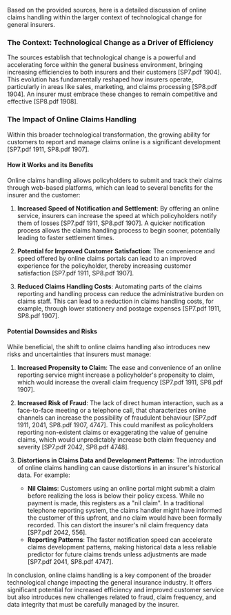 Based on the provided sources, here is a detailed discussion of online claims handling within the larger context of technological change for general insurers.

### **The Context: Technological Change as a Driver of Efficiency**

The sources establish that technological change is a powerful and accelerating force within the general business environment, bringing increasing efficiencies to both insurers and their customers \[SP7.pdf 1904\]. This evolution has fundamentally reshaped how insurers operate, particularly in areas like sales, marketing, and claims processing \[SP8.pdf 1904\]. An insurer must embrace these changes to remain competitive and effective \[SP8.pdf 1908\].

### **The Impact of Online Claims Handling**

Within this broader technological transformation, the growing ability for customers to report and manage claims online is a significant development \[SP7.pdf 1911, SP8.pdf 1907\].

#### **How it Works and its Benefits**

Online claims handling allows policyholders to submit and track their claims through web-based platforms, which can lead to several benefits for the insurer and the customer:

1. **Increased Speed of Notification and Settlement**: By offering an online service, insurers can increase the speed at which policyholders notify them of losses \[SP7.pdf 1911, SP8.pdf 1907\]. A quicker notification process allows the claims handling process to begin sooner, potentially leading to faster settlement times.

2. **Potential for Improved Customer Satisfaction**: The convenience and speed offered by online claims portals can lead to an improved experience for the policyholder, thereby increasing customer satisfaction \[SP7.pdf 1911, SP8.pdf 1907\].

3. **Reduced Claims Handling Costs**: Automating parts of the claims reporting and handling process can reduce the administrative burden on claims staff. This can lead to a reduction in claims handling costs, for example, through lower stationery and postage expenses \[SP7.pdf 1911, SP8.pdf 1907\].

#### **Potential Downsides and Risks**

While beneficial, the shift to online claims handling also introduces new risks and uncertainties that insurers must manage:

1. **Increased Propensity to Claim**: The ease and convenience of an online reporting service might increase a policyholder's propensity to claim, which would increase the overall claim frequency \[SP7.pdf 1911, SP8.pdf 1907\].

2. **Increased Risk of Fraud**: The lack of direct human interaction, such as a face-to-face meeting or a telephone call, that characterizes online channels can increase the possibility of fraudulent behaviour \[SP7.pdf 1911, 2041, SP8.pdf 1907, 4747\]. This could manifest as policyholders reporting non-existent claims or exaggerating the value of genuine claims, which would unpredictably increase both claim frequency and severity \[SP7.pdf 2042, SP8.pdf 4748\].

3. **Distortions in Claims Data and Development Patterns**: The introduction of online claims handling can cause distortions in an insurer's historical data. For example:

   * **Nil Claims**: Customers using an online portal might submit a claim before realizing the loss is below their policy excess. While no payment is made, this registers as a "nil claim". In a traditional telephone reporting system, the claims handler might have informed the customer of this upfront, and no claim would have been formally recorded. This can distort the insurer's nil claim frequency data \[SP7.pdf 2042, 556\].  
   * **Reporting Patterns**: The faster notification speed can accelerate claims development patterns, making historical data a less reliable predictor for future claims trends unless adjustments are made \[SP7.pdf 2041, SP8.pdf 4747\].

In conclusion, online claims handling is a key component of the broader technological change impacting the general insurance industry. It offers significant potential for increased efficiency and improved customer service but also introduces new challenges related to fraud, claim frequency, and data integrity that must be carefully managed by the insurer.


